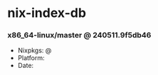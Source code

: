 # nix-index-db
### x86_64-linux/master @ 240511.9f5db46
- Nixpkgs: @[](https://github.com/NixOS/nixpkgs/commit/9f5db4665f3bdc15e594d51faa3be64ddc783995)
- Platform: 
- Date: 
